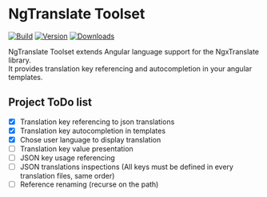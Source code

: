 # NgTranslate Toolset

[![Build](https://github.com/EnzDev/idea-ngx-translate-autocomplete/actions/workflows/build.yml/badge.svg)](https://github.com/EnzDev/idea-ngx-translate-autocomplete/actions/workflows/build.yml)
[![Version](https://img.shields.io/jetbrains/plugin/v/17450-ngtranslate-toolset.svg)](https://plugins.jetbrains.com/plugin/17450-ngtranslate-toolset)
[![Downloads](https://img.shields.io/jetbrains/plugin/d/17450-ngtranslate-toolset.svg)](https://plugins.jetbrains.com/plugin/17450-ngtranslate-toolset)

<!-- Plugin description -->
NgTranslate Toolset extends Angular language support for the NgxTranslate library.  
It provides translation key referencing and autocompletion in your angular templates.
<!-- Plugin description end -->

## Project ToDo list
- [x] Translation key referencing to json translations
- [x] Translation key autocompletion in templates
- [x] Chose user language to display translation
- [ ] Translation key value presentation
- [ ] JSON key usage referencing
- [ ] JSON translations inspections (All keys must be defined in every translation files, same order)
- [ ] Reference renaming (recurse on the path)
